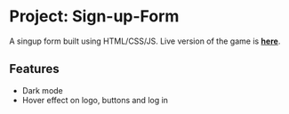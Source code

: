 # Project: Sign-up-Form

A singup form built using HTML/CSS/JS. Live version of the game is __[here](https://cigmaian.github.io/Sign-up-Form/)__.

## Features

- Dark mode
- Hover effect on logo, buttons and log in
 

